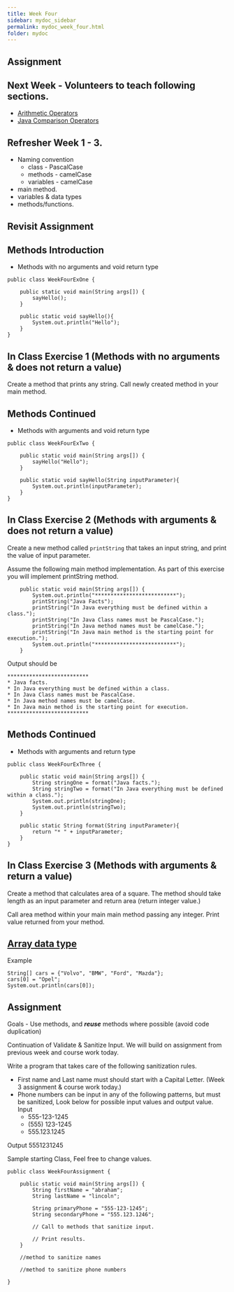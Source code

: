 ```yaml
---
title: Week Four
sidebar: mydoc_sidebar
permalink: mydoc_week_four.html
folder: mydoc
---
```


## Assignment

## Next Week - Volunteers to teach following sections.
* [Arithmetic Operators](https://www.w3schools.com/java/java_operators.asp)
* [Java Comparison Operators](https://www.w3schools.com/java/java_operators.asp)

## Refresher Week 1 - 3.
* Naming convention 
  * class - PascalCase
  * methods - camelCase
  * variables - camelCase
* main method.
* variables & data types
* methods/functions.

## Revisit Assignment

## Methods Introduction 
* Methods with no arguments and void return type

```
public class WeekFourExOne {

    public static void main(String args[]) {
        sayHello();
    }

    public static void sayHello(){
        System.out.println("Hello");
    }
}
```

## In Class Exercise 1 (Methods with no arguments & does not return a value)
Create a method that prints any string. Call newly created method in your main method.

## Methods Continued
* Methods with arguments and void return type

```
public class WeekFourExTwo {

    public static void main(String args[]) {
        sayHello("Hello");
    }

    public static void sayHello(String inputParameter){
        System.out.println(inputParameter);
    }
}
```

## In Class Exercise 2 (Methods with arguments & does not return a value)
Create a new method called `printString` that takes an input string, and print the value of input parameter.

Assume the following main method implementation. As part of this exercise you will implement printString method.

```
    public static void main(String args[]) {
        System.out.println("**************************");
        printString("Java Facts");
        printString("In Java everything must be defined within a class.");
        printString("In Java Class names must be PascalCase.");
        printString("In Java method names must be camelCase.");
        printString("In Java main method is the starting point for execution.");
        System.out.println("**************************");
    }

```

Output should be
```
**************************
* Java facts.
* In Java everything must be defined within a class.
* In Java Class names must be PascalCase.
* In Java method names must be camelCase.
* In Java main method is the starting point for execution.
**************************
```

## Methods Continued
* Methods with arguments and return type

```
public class WeekFourExThree {

    public static void main(String args[]) {
        String stringOne = format("Java facts.");
        String stringTwo = format("In Java everything must be defined within a class.");
        System.out.println(stringOne);
        System.out.println(stringTwo);
    }

    public static String format(String inputParameter){
        return "* " + inputParameter;
    }
}
```

## In Class Exercise 3 (Methods with arguments & return a value)

Create a method that calculates area of a square. The method should take length as an input parameter and return area (return integer value.)

Call area method within your main main method passing any integer. Print value returned from your method.

## [Array data type](https://www.w3schools.com/java/java_arrays.asp)

Example
```
String[] cars = {"Volvo", "BMW", "Ford", "Mazda"};
cars[0] = "Opel";
System.out.println(cars[0]);
```

## Assignment

Goals - Use methods, and ***reuse*** methods where possible (avoid code duplication)

Continuation of Validate & Sanitize Input. We will build on assignment from previous week and course work today.

Write a program that takes care of the following sanitization rules.

* First name and Last name must should start with a Capital Letter. (Week 3 assignment & course work today.)
* Phone numbers can be input in any of the following patterns, but must be sanitized, Look below for possible input values and output value.
  Input
  * 555-123-1245
  * (555) 123-1245
  * 555.123.1245

 Output
   5551231245

Sample starting Class, Feel free to change values.

```
public class WeekFourAssignment {

    public static void main(String args[]) {
        String firstName = "abraham";
        String lastName = "lincoln";

        String primaryPhone = "555-123-1245";
        String secondaryPhone = "555.123.1246";

        // Call to methods that sanitize input.

        // Print results.
    }
    
    //method to sanitize names

    //method to sanitize phone numbers

}
```